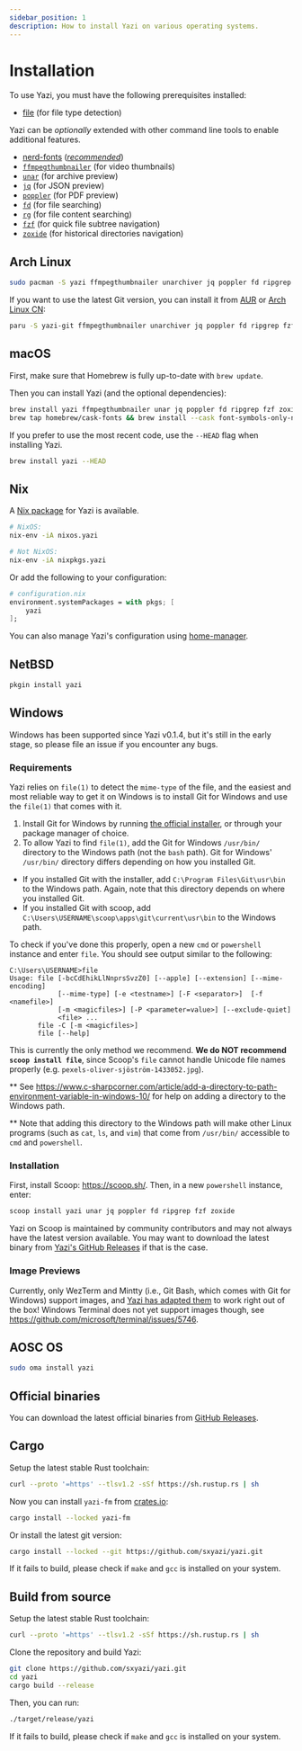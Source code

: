 ```yaml
---
sidebar_position: 1
description: How to install Yazi on various operating systems.
---
```


# Installation

To use Yazi, you must have the following prerequisites installed:

- [file](https://github.com/file/file) (for file type detection)

Yazi can be _optionally_ extended with other command line tools to enable additional features.

- [nerd-fonts](https://www.nerdfonts.com/) ([_recommended_](./faq.md#i-dont-like-nerdfonts))
- [`ffmpegthumbnailer`](https://github.com/dirkvdb/ffmpegthumbnailer) (for video thumbnails)
- [`unar`](https://theunarchiver.com/command-line) (for archive preview)
- [`jq`](https://jqlang.github.io/jq/) (for JSON preview)
- [`poppler`](https://poppler.freedesktop.org/) (for PDF preview)
- [`fd`](https://github.com/sharkdp/fd) (for file searching)
- [`rg`](https://github.com/BurntSushi/ripgrep) (for file content searching)
- [`fzf`](https://github.com/junegunn/fzf) (for quick file subtree navigation)
- [`zoxide`](https://github.com/ajeetdsouza/zoxide) (for historical directories navigation)

## Arch Linux

```sh
sudo pacman -S yazi ffmpegthumbnailer unarchiver jq poppler fd ripgrep fzf zoxide
```

If you want to use the latest Git version, you can install it from [AUR](https://aur.archlinux.org/packages/yazi-git/) or [Arch Linux CN](https://github.com/archlinuxcn/repo/):

```sh
paru -S yazi-git ffmpegthumbnailer unarchiver jq poppler fd ripgrep fzf zoxide
```

## macOS

First, make sure that Homebrew is fully up-to-date with `brew update`.

Then you can install Yazi (and the optional dependencies):

```sh
brew install yazi ffmpegthumbnailer unar jq poppler fd ripgrep fzf zoxide
brew tap homebrew/cask-fonts && brew install --cask font-symbols-only-nerd-font
```

If you prefer to use the most recent code, use the `--HEAD` flag when installing Yazi.

```sh
brew install yazi --HEAD
```

## Nix

A [Nix package](https://search.nixos.org/packages?channel=unstable&show=yazi) for Yazi is available.

```sh
# NixOS:
nix-env -iA nixos.yazi

# Not NixOS:
nix-env -iA nixpkgs.yazi
```

Or add the following to your configuration:

```nix
# configuration.nix
environment.systemPackages = with pkgs; [
	yazi
];
```

You can also manage Yazi's configuration using [home-manager](https://nix-community.github.io/home-manager/options.html#opt-programs.yazi.enable).

## NetBSD

```sh
pkgin install yazi
```

## Windows

Windows has been supported since Yazi v0.1.4, but it's still in the early stage, so please file an issue if you encounter any bugs.

### Requirements

Yazi relies on `file(1)` to detect the `mime-type` of the file, and the easiest and most reliable way to get it on Windows is to install Git for Windows and use the `file(1)` that comes with it.

1. Install Git for Windows by running [the official installer](https://git-scm.com/download/win), or through your package manager of choice.
2. To allow Yazi to find `file(1)`, add the Git for Windows `/usr/bin/` directory to the Windows path (not the `bash` path). Git for Windows' `/usr/bin/` directory differs depending on how you installed Git.

- If you installed Git with the installer, add `C:\Program Files\Git\usr\bin` to the Windows path. Again, note that this directory depends on where you installed Git.
- If you installed Git with scoop, add `C:\Users\USERNAME\scoop\apps\git\current\usr\bin` to the Windows path.

To check if you've done this properly, open a new `cmd` or `powershell` instance and enter `file`. You should see output similar to the following:

```
C:\Users\USERNAME>file
Usage: file [-bcCdEhikLlNnprsSvzZ0] [--apple] [--extension] [--mime-encoding]
            [--mime-type] [-e <testname>] [-F <separator>]  [-f <namefile>]
            [-m <magicfiles>] [-P <parameter=value>] [--exclude-quiet]
            <file> ...
       file -C [-m <magicfiles>]
       file [--help]

```

This is currently the only method we recommend. **We do NOT recommend `scoop install file`**, since Scoop's `file` cannot handle Unicode file names properly (e.g. `pexels-oliver-sjöström-1433052.jpg`).

\*\* See https://www.c-sharpcorner.com/article/add-a-directory-to-path-environment-variable-in-windows-10/ for help on adding a directory to the Windows path.

\*\* Note that adding this directory to the Windows path will make other Linux programs (such as `cat`, `ls`, and `vim`) that come from `/usr/bin/` accessible to `cmd` and `powershell`.

### Installation

First, install Scoop: https://scoop.sh/. Then, in a new `powershell` instance, enter:

```sh
scoop install yazi unar jq poppler fd ripgrep fzf zoxide
```

Yazi on Scoop is maintained by community contributors and may not always have the latest version available. You may want to download the latest binary from [Yazi's GitHub Releases](https://github.com/sxyazi/yazi/releases) if that is the case.

### Image Previews

Currently, only WezTerm and Mintty (i.e., Git Bash, which comes with Git for Windows) support images, and [Yazi has adapted them](https://github.com/sxyazi/yazi#image-preview) to work right out of the box! Windows Terminal does not yet support images though, see https://github.com/microsoft/terminal/issues/5746.

## AOSC OS

```sh
sudo oma install yazi
```

## Official binaries

You can download the latest official binaries from [GitHub Releases](https://github.com/sxyazi/yazi/releases).

## Cargo

Setup the latest stable Rust toolchain:

```sh
curl --proto '=https' --tlsv1.2 -sSf https://sh.rustup.rs | sh
```

Now you can install `yazi-fm` from [crates.io](https://crates.io/crates/yazi-fm):

```sh
cargo install --locked yazi-fm
```

Or install the latest git version:

```sh
cargo install --locked --git https://github.com/sxyazi/yazi.git
```

If it fails to build, please check if `make` and `gcc` is installed on your system.

## Build from source

Setup the latest stable Rust toolchain:

```sh
curl --proto '=https' --tlsv1.2 -sSf https://sh.rustup.rs | sh
```

Clone the repository and build Yazi:

```sh
git clone https://github.com/sxyazi/yazi.git
cd yazi
cargo build --release
```

Then, you can run:

```sh
./target/release/yazi
```

If it fails to build, please check if `make` and `gcc` is installed on your system.
